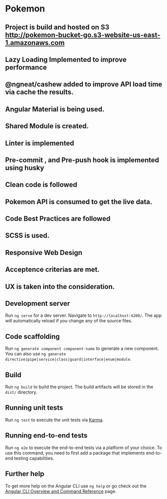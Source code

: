 # Pokemon

## Project is build and hosted on S3 http://pokemon-bucket-go.s3-website-us-east-1.amazonaws.com

## Lazy Loading Implemented to improve performance
## @ngneat/cashew added to improve API load time via cache the results.
## Angular Material is being used.
## Shared Module is created.
## Linter is implemented
## Pre-commit , and Pre-push hook is implemented using husky 
## Clean code is followed
## Pokemon API is consumed to get the live data.
## Code Best Practices are followed
## SCSS is used.
## Responsive Web Design
## Acceptence criterias are met.
## UX is taken into the consideration.


## Development server

Run `ng serve` for a dev server. Navigate to `http://localhost:4200/`. The app will automatically reload if you change any of the source files.

## Code scaffolding

Run `ng generate component component-name` to generate a new component. You can also use `ng generate directive|pipe|service|class|guard|interface|enum|module`.

## Build

Run `ng build` to build the project. The build artifacts will be stored in the `dist/` directory.

## Running unit tests

Run `ng test` to execute the unit tests via [Karma](https://karma-runner.github.io).

## Running end-to-end tests

Run `ng e2e` to execute the end-to-end tests via a platform of your choice. To use this command, you need to first add a package that implements end-to-end testing capabilities.

## Further help

To get more help on the Angular CLI use `ng help` or go check out the [Angular CLI Overview and Command Reference](https://angular.io/cli) page.
